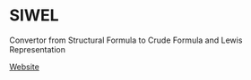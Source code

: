 # SIWEL
Convertor from Structural Formula to Crude Formula and Lewis Representation

[Website](https://siwel.ch/)
